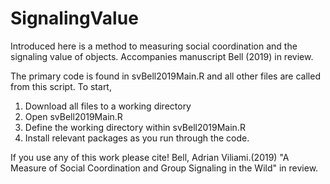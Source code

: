 # SignalingValue
Introduced here is a method to measuring social coordination and the signaling value of objects. Accompanies manuscript Bell (2019) in review.

The primary code is found in svBell2019Main.R and all other files are called from this script. To start, 
1. Download all files to a working directory
2. Open svBell2019Main.R
3. Define the working directory within svBell2019Main.R
4. Install relevant packages as you run through the code.

If you use any of this work please cite!
Bell, Adrian Viliami.(2019) "A Measure of Social Coordination and Group Signaling in the Wild" in review.
